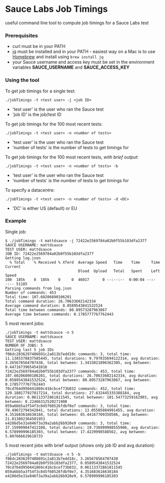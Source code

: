 # Sauce Labs Job Timings

useful command line tool to compute job timings for a Sauce Labs test

### Prerequisites

* curl must be in your PATH
* [jq](https://stedolan.github.io/jq/) must be installed and in your PATH - easiest way on a Mac is to use [Homebrew](https://brew.sh/) and install using ```brew install jq```
* your Sauce username and access key must be set in the environment variables **SAUCE_USERNAME** and **SAUCE_ACCESS_KEY**

### Using the tool

To get job timings for a single test:

```./jobTimings -t <test user> -j <job ID>```
 
* 'test user' is the user who ran the Sauce test
* 'job ID' is the job/test ID

To get job timings for the 100 most recent tests:

```./jobTimings -t <test user> -n <number of tests>```
 
* 'test user' is the user who ran the Sauce test
* 'number of tests' is the number of tests to get timings for

To get job timings for the 100 most recent tests, *with brief output*:

```./jobTimings -t <test user> -n <number of tests> -b```
 
* 'test user' is the user who ran the Sauce test
* 'number of tests' is the number of tests to get timings for

To specify a datacentre:

```./jobTimings -t <test user> -n <number of tests> -d <DC>```

* 'DC' is either US (default) or EU


### Example

Single job:

```
$ ./jobTimings -t mattdsauce -j 72422e2569784a02b0f55b103dfa2377
SAUCE USERNAME: mattdsauce
TEST USER: mattdsauce
JOB ID: 72422e2569784a02b0f55b103dfa2377
Getting log.json
  % Total    % Received % Xferd  Average Speed   Time    Time     Time  Current
                                 Dload  Upload   Total   Spent    Left  Speed
100  185k    0  185k    0     0  46017      0 --:--:--  0:00:04 --:--:-- 51185
Parsing commands from log.json
Number of commands: 453
Total time: 107.60206890106201
Total command duration: 26.70633602142334
Average command duration: 0.0589543841532524
Total time between commands: 80.89573287963867
Average time between commands: 0.1785777767762443
```

5 most recent jobs:

```
./jobTimings -t mattdsauce -n 5
SAUCE USERNAME: mattdsauce
TEST USER: mattdsauce
NUMBER OF JOBS: 5
Getting last 5 job IDs
f06dc2836297486691c2a811b7edd18c commands: 3, total time: 11.1385378837585445, total durations: 9.797035694122314, avg duration: 3.265678564707438, total between: 1.3415021896362305, avg between: 0.44716739654541016
72422e2569784a02b0f55b103dfa2377 commands: 453, total time: 107.60206890106201, total durations: 26.70633602142334, avg duration: 0.0589543841532524, total between: 80.89573287963867, avg between: 0.1785777767762443
70cd764d950441869c416cbcef73b032 commands: 452, total time: 129.180177927017214, total durations: 27.632445335388184, avg duration: 0.06113372861811545, total between: 101.54773259162903, avg between: 0.22466312520271908
059a6bb5a3f54f3c845f60526fdbf0e7 commands: 3, total time: 78.49672794342041, total durations: 13.05505084991455, avg duration: 4.351683616638184, total between: 65.44167709350586, avg between: 21.813892364501953
e4286d5e31e846f3a39a2abb26b920e9 commands: 3, total time: 37.159999847412108, total durations: 19.736999988555908, avg duration: 6.578999996185303, total between: 17.4229998588562, avg between: 5.807666619618733
```

5 most recent jobs with brief output (shows only job ID and avg duration):

```
./jobTimings -t mattdsauce -n 5 -b
f06dc2836297486691c2a811b7edd18c, 3.265678564707438
72422e2569784a02b0f55b103dfa2377, 0.0589543841532524
70cd764d950441869c416cbcef73b032, 0.06113372861811545
059a6bb5a3f54f3c845f60526fdbf0e7, 4.351683616638184
e4286d5e31e846f3a39a2abb26b920e9, 6.578999996185303
```
